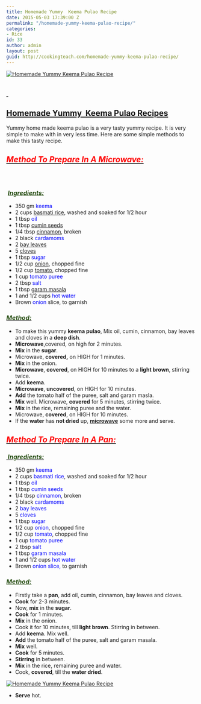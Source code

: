 ```yaml
---
title: Homemade Yummy  Keema Pulao Recipe
date: 2015-05-03 17:39:00 Z
permalink: "/homemade-yummy-keema-pulao-recipe/"
categories:
- Rice
id: 33
author: admin
layout: post
guid: http://cookingteach.com/homemade-yummy-keema-pulao-recipe/
---
```


[![Homemade Yummy  Keema Pulao Recipe](http://1.bp.blogspot.com/-YMESq8PIGho/VUZUT0kVWwI/AAAAAAAAAUE/wy47rJl7ioM/s1600/dsc02484.jpg "Homemade Yummy  Keema Pulao Recipe")](http://1.bp.blogspot.com/-YMESq8PIGho/VUZUT0kVWwI/AAAAAAAAAUE/wy47rJl7ioM/s1600/dsc02484.jpg)

## <span style="text-decoration: underline;"> </span>

## <span style="text-decoration: underline;">Homemade Yummy  Keema Pulao Recipes</span>

Yummy home made keema pulao is a very tasty yummy recipe. It is very simple to make with in very less time. Here are some simple methods to make this tasty recipe.

## **_<u><span style="color: red;">Method To Prepare In A Microwave:</span></u>_**

### <span style="color: #274e13;"> </span>

### <span style="color: #274e13;"> **_<u>Ingredients:</u>_**</span>

*   350 gm <span style="color: blue;">keema</span>
*   2 cups [basmati rice](http://en.wikipedia.org/wiki/Basmati "Basmati"), washed and soaked for 1/2 hour
*   1 tbsp <span style="color: blue;">oil</span>
*   1 tbsp [cumin seeds](http://en.wikipedia.org/wiki/Cumin "Cumin")
*   1/4 tbsp [cinnamon](http://en.wikipedia.org/wiki/Cinnamon "Cinnamon"), broken
*   2 black <span style="color: blue;">cardamoms</span>
*   2 [bay leaves](http://en.wikipedia.org/wiki/Bay_leaf "Bay leaf")
*   5 [cloves](http://en.wikipedia.org/wiki/Clove "Clove")
*   1 tbsp <span style="color: blue;">sugar</span>
*   1/2 cup [onion](http://en.wikipedia.org/wiki/Onion "Onion"), chopped fine
*   1/2 cup [tomato](http://en.wikipedia.org/wiki/Tomato "Tomato"), chopped fine
*   1 cup <span style="color: blue;">tomato puree</span>
*   2 tbsp <span style="color: blue;">salt</span>
*   1 tbsp [garam masala](http://en.wikipedia.org/wiki/Garam_masala "Garam masala")
*   1 and 1/2 cups <span style="color: blue;">hot water</span>
*   Brown <span style="color: blue;">onion</span> slice, to garnish

### **_<u><span style="color: #274e13;">Method:</span></u>_**

*   To make this yummy **keema pulao**, Mix oil, cumin, cinnamon, bay leaves and cloves in a **deep dish**.
*   **Microwave**,covered, on high for 2 minutes.
*   **Mix** in the **sugar**.
*   Microwave, **covered,** on HIGH for 1 minutes.
*   **Mix** in the onion.
*   **Microwave**, **covered**, on HIGH for 10 minutes to a **light brown**, stirring twice.
*   Add **keema**.
*   **Microwave**, **uncovered**, on HIGH for 10 minutes.
*   **Add** the tomato half of the puree, salt and garam masla.
*   **Mix** well. Microwave, **covered** for 5 minutes, stirring twice.
*   **Mix** in the rice, remaining puree and the water.
*   Microwave, **covered**, on HIGH for 10 minutes.
*   If the **water** has **not dried** up, [**microwave**](http://en.wikipedia.org/wiki/Microwave "Microwave") some more and serve.

## _<u><span style="color: red;">Method To Prepare In A Pan:</span></u>_

### _<u><span style="color: #274e13;"> Ingredients:</span></u>_

*   350 gm <span style="color: blue;">keema</span>
*   2 cups <span style="color: blue;">basmati rice</span>, washed and soaked for 1/2 hour
*   1 tbsp <span style="color: blue;">oil</span>
*   1 tbsp <span style="color: blue;">cumin seeds</span>
*   1/4 tbsp <span style="color: blue;">cinnamon</span>, broken
*   2 black <span style="color: blue;">cardamoms</span>
*   2 <span style="color: blue;">bay leaves</span>
*   5 <span style="color: blue;">cloves</span>
*   1 tbsp <span style="color: blue;">sugar</span>
*   1/2 cup <span style="color: blue;">onion</span>, chopped fine
*   1/2 cup <span style="color: blue;">tomato</span>, chopped fine
*   1 cup <span style="color: blue;">tomato puree</span>
*   2 tbsp <span style="color: blue;">salt</span>
*   1 tbsp <span style="color: blue;">garam masala</span>
*   1 and 1/2 cups <span style="color: blue;">hot water</span>
*   Brown <span style="color: blue;">onion slice,</span> to garnish

### <span style="color: #274e13;">_<u>Method:</u>_</span>

*   Firstly take a **pan**, add oil, cumin, cinnamon, bay leaves and cloves.
*   **Cook** for 2-3 minutes.
*   Now, **mix** in the **sugar**.
*   **Cook** for 1 minutes.
*   **Mix** in the onion.
*   Cook it for 10 minutes, till **light brown**. Stirring in between.
*   Add **keema**. Mix well.
*   **Add** the tomato half of the puree, salt and garam masala.
*   **Mix** well.
*   **Cook** for 5 minutes.
*   **Stirring** in between.
*   **Mix** in the rice, remaining puree and water.
*   Cook, **covered**, till the **water dried**.

[![Homemade Yummy  Keema Pulao Recipe](http://3.bp.blogspot.com/-Mfe2bZuAPu8/VUZUAwvtX9I/AAAAAAAAAT8/VvR1EJDM9qY/s1600/keema-curry-cooking.jpg "Homemade Yummy  Keema Pulao Recipe")](http://3.bp.blogspot.com/-Mfe2bZuAPu8/VUZUAwvtX9I/AAAAAAAAAT8/VvR1EJDM9qY/s1600/keema-curry-cooking.jpg)

*   **Serve** hot.
